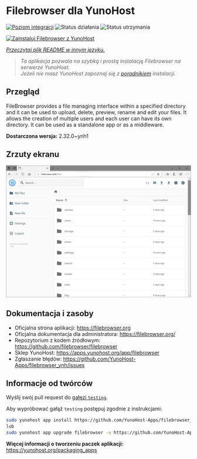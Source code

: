<!--
To README zostało automatycznie wygenerowane przez <https://github.com/YunoHost/apps/tree/master/tools/readme_generator>
Nie powinno być ono edytowane ręcznie.
-->

# Filebrowser dla YunoHost

[![Poziom integracji](https://apps.yunohost.org/badge/integration/filebrowser)](https://ci-apps.yunohost.org/ci/apps/filebrowser/)
![Status działania](https://apps.yunohost.org/badge/state/filebrowser)
![Status utrzymania](https://apps.yunohost.org/badge/maintained/filebrowser)

[![Zainstaluj Filebrowser z YunoHost](https://install-app.yunohost.org/install-with-yunohost.svg)](https://install-app.yunohost.org/?app=filebrowser)

*[Przeczytaj plik README w innym języku.](./ALL_README.md)*

> *Ta aplikacja pozwala na szybką i prostą instalację Filebrowser na serwerze YunoHost.*  
> *Jeżeli nie masz YunoHost zapoznaj się z [poradnikiem](https://yunohost.org/install) instalacji.*

## Przegląd

FileBrowser provides a file managing interface within a specified directory and it can be used to upload, delete, preview, rename and edit your files. It allows the creation of multiple users and each user can have its own directory. It can be used as a standalone app or as a middleware.


**Dostarczona wersja:** 2.32.0~ynh1

## Zrzuty ekranu

![Zrzut ekranu z Filebrowser](./doc/screenshots/screenshot.PNG)

## Dokumentacja i zasoby

- Oficjalna strona aplikacji: <https://filebrowser.org>
- Oficjalna dokumentacja dla administratora: <https://filebrowser.org/>
- Repozytorium z kodem źródłowym: <https://github.com/filebrowser/filebrowser>
- Sklep YunoHost: <https://apps.yunohost.org/app/filebrowser>
- Zgłaszanie błędów: <https://github.com/YunoHost-Apps/filebrowser_ynh/issues>

## Informacje od twórców

Wyślij swój pull request do [gałęzi `testing`](https://github.com/YunoHost-Apps/filebrowser_ynh/tree/testing).

Aby wypróbować gałąź `testing` postępuj zgodnie z instrukcjami:

```bash
sudo yunohost app install https://github.com/YunoHost-Apps/filebrowser_ynh/tree/testing --debug
lub
sudo yunohost app upgrade filebrowser -u https://github.com/YunoHost-Apps/filebrowser_ynh/tree/testing --debug
```

**Więcej informacji o tworzeniu paczek aplikacji:** <https://yunohost.org/packaging_apps>
